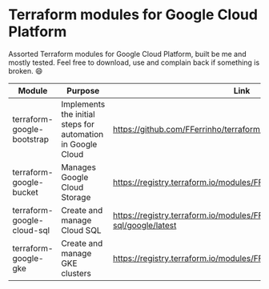 # Terraform modules for Google Cloud Platform
Assorted Terraform modules for Google Cloud Platform, built be me and mostly tested. Feel free to download, use and complain back if something is broken. 😄

| Module | Purpose | Link |
|-|-|-|
| terraform-google-bootstrap | Implements the initial steps for automation in Google Cloud | https://github.com/FFerrinho/terraform-google-bootstrap |
| terraform-google-bucket | Manages Google Cloud Storage | https://registry.terraform.io/modules/FFerrinho/bucket/google/latest |
| terraform-google-cloud-sql | Create and manage Cloud SQL | https://registry.terraform.io/modules/FFerrinho/cloud-sql/google/latest |
| terraform-google-gke | Create and manage GKE clusters | https://registry.terraform.io/modules/FFerrinho/gke/google/latest |
